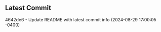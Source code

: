
## Latest Commit
4642de6 - Update README with latest commit info (2024-08-29 17:00:05 -0400) <Yunxi-Zhou>
